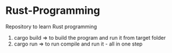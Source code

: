 # Rust-Programming
Repository to learn Rust programming


1. cargo build => to build the program and run it from target folder
2. cargo run => to run compile and run it - all in one step
